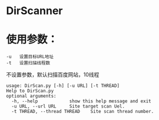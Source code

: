 # DirScanner
# 使用参数：

```
-u   设置目标URL地址
-t	 设置扫描线程数
```

不设置参数，默认扫描百度网站，10线程

```
usage: DirScan.py [-h] [-u URL] [-t THREAD]
Help to DirScan.py
optional arguments:
  -h, --help            show this help message and exit
  -u URL, --url URL     Site target scan Uel.
  -t THREAD, --thread THREAD	Site scan thread number.
```
